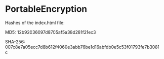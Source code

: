 # PortableEncryption
Hashes of the index.html file:

MD5: 12b92036097d8705af5a38d281f21ec3

SHA-256: 007c8e7a05ecc7d8b612f4060e3abb76be1d16abfdb0e5c53f01793fe7b3081c
